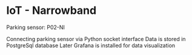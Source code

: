 # IoT - Narrowband
Parking sensor: P02-NI

Connecting parking sensor via Python socket interface
Data is stored in PostgreSql database
Later Grafana is installed for data visualization
